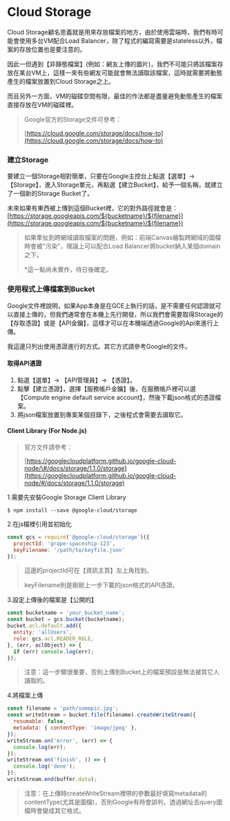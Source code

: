# Cloud Storage

Cloud Storage顧名思義就是用來存放檔案的地方，由於使用雲端時，我們有時可能會使用多台VM配合Load Balancer，除了程式的編寫需要是stateless以外，檔案的存放位置也是要注意的。

因此一但遇到【非靜態檔案】\(例如：網友上傳的圖片\)，我們不可能只將該檔案存放在某台VM上，這樣一來有些網友可能就會無法讀取該檔案，這時就需要將動態產生的檔案放置到Cloud Storage之上。

而且另外一方面，VM的磁碟空間有限，最佳的作法都是盡量避免動態產生的檔案直接存放在VM的磁碟裡。

> Google官方的Storage文件可參考：
>
> [https://cloud.google.com/storage/docs/how-to](https://cloud.google.com/storage/docs/how-to)

### 建立Storage

要建立一個Storage相對簡單，只要在Google主控台上點選【選單】-&gt; 【Storage】，進入Storage單元，再點選【建立Bucket】，給予一個名稱，就建立了一個新的Storage Bucket了。

未來如果有東西被上傳到這個Bucket裡，它的對外路徑就會是：[https://storage.googleapis.com/${bucketname}/${filename}](https://storage.googleapis.com/${bucketname}/${filename})

> 如果牽扯到跨網域讀取檔案的問題，例如：前端Canvas繪製跨網域的圖檔時會被"污染"，理論上可以配合Load Balancer將bucket納入某個domain之下。
>
> \*這一點尚未實作，待日後確定。

### 使用程式上傳檔案到Bucket

Google文件裡說明，如果App本身是在GCE上執行的話，是不需要任何認證就可以直接上傳的，但我們通常會在本機上先行開發，所以我們會需要取得Storage的【存取憑證】或是【API金鑰】，這樣才可以在本機端透過Google的Api來進行上傳。

我這邊只列出使用憑證進行的方式。其它方式請參考Google的文件。

#### 取得API憑證

1. 點選【選單】-&gt; 【API管理員】-&gt; 【憑證】。
2. 點擊【建立憑證】，選擇【服務帳戶金鑰】後，在服務帳戶裡可以選【Compute engine default service account】，然後下載json格式的憑證檔案。
3. 將json檔案放置到專案某個目錄下，之後程式會需要去讀取它。

#### Client Library \(For Node.js\)

> 官方文件請參考：
>
> [https://googlecloudplatform.github.io/google-cloud-node/\#/docs/storage/1.1.0/storage](https://googlecloudplatform.github.io/google-cloud-node/#/docs/storage/1.1.0/storage)

1.需要先安裝Google Storage Client Library

```
$ npm install --save @google-cloud/storage
```

2.在js檔裡引用並初始化

```js
const gcs = require('@google-cloud/storage')({
  projectId: 'grape-spaceship-123',
  keyFilename: '/path/to/keyfile.json'
});
```

> 這邊的projectId可在【資訊主頁】左上角找到。
>
> keyFilename則是剛剛上一步下載的json格式的API憑證。

3.設定上傳後的檔案是【公開的】

```js
const bucketname = 'your_bucket_name';
const bucket = gcs.bucket(bucketname);
bucket.acl.default.add({
  entity: 'allUsers',
  role: gcs.acl.READER_ROLE,
}, (err, aclObject) => {
  if (err) console.log(err);
});
```

> 注意：這一步驟很重要，否則上傳到Bucket上的檔案預設是無法被其它人讀取的。

4.將檔案上傳

```js
const filename = 'path/somepic.jpg';
const writeStream = bucket.file(filename).createWriteStream({
  resumable: false,
  metadata: { contentType: 'image/jpeg' },
});
writeStream.on('error', (err) => {
  console.log(err);
});
writeStream.on('finish', () => {
  console.log('done');
});
writeStream.end(buffer.data);
```

> 注意：在上傳時createWriteStream裡帶的參數最好填寫metadata的contentType\(尤其是圖檔\)，否則Google有時會誤判，透過網址去query圖檔時會變成其它格式。



